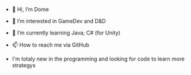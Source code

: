 - 👋 Hi, I’m Dome
- 👀 I’m interested in GameDev and D&D
- 🌱 I’m currently learning Java; C# (for Unity)
- 📫 How to reach me via GitHub

- I'm totaly new in the programming and looking for code to learn more strategys

<!---
dalpner/dalpner is a ✨ special ✨ repository because its `README.md` (this file) appears on your GitHub profile.
You can click the Preview link to take a look at your changes.
--->
